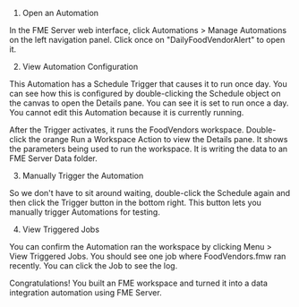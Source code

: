 1. Open an Automation

In the FME Server web interface, click Automations > Manage Automations on the left navigation panel. Click once on "DailyFoodVendorAlert" to open it.

2. View Automation Configuration

This Automation has a Schedule Trigger that causes it to run once day. You can see how this is configured by double-clicking the Schedule object on the canvas to open the Details pane. You can see it is set to run once a day. You cannot edit this Automation because it is currently running.

After the Trigger activates, it runs the FoodVendors workspace. Double-click the orange Run a Workspace Action to view the Details pane. It shows the parameters being used to run the workspace. It is writing the data to an FME Server Data folder.

3. Manually Trigger the Automation

So we don't have to sit around waiting, double-click the Schedule again and then click the Trigger button in the bottom right. This button lets you manually trigger Automations for testing.

4. View Triggered Jobs

You can confirm the Automation ran the workspace by clicking Menu > View Triggered Jobs. You should see one job where FoodVendors.fmw ran recently. You can click the Job to see the log.

Congratulations! You built an FME workspace and turned it into a data integration automation using FME Server.
